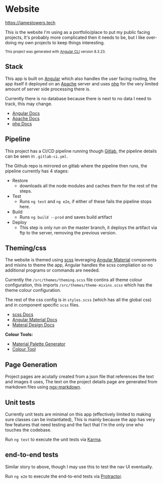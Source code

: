 # Website

https://jamestowers.tech

This is the website I'm using as a portfolio/place to put my public facing projects, It's probably more complicated then it needs to be, but I like over-doing my own projects to keep things interesting.

<sub>This project was generated with [Angular CLI](https://github.com/angular/angular-cli) version 8.3.23.</sub>

## Stack

This app is built on [Angular](https://angular.io/) which also handles the user facing routing, the app itself it deployed on an [Apache](https://www.apache.org/) server and uses [php](https://www.php.net/) for the very limited amount of server side processing there is.

Currently there is no database because there is next to no data I need to track, this may change.

- [Angular Docs](https://angular.io/docs)
- [Apache Docs](https://httpd.apache.org/docs/)
- [php Docs](https://www.php.net/docs.php)

## Pipeline

This project has a CI/CD pipeline running though [Gitlab](https://about.gitlab.com/), the pipeline details can be seen in `.gitlab-ci.yml`.

The Github repo is mirrored on gitlab where the pipeline then runs, the pipeline currently has 4 stages:

- Restore
  - downloads all the node modules and caches them for the rest of the steps.
- Test
  - Runs `ng test` and `ng e2e`, if either of these fails the pipeline stops here.
- Build
  - Runs `ng build --prod` and saves build artifact
- Deploy
  - This step is only run on the master branch, it deploys the artifact via ftp to the server, removing the previous version.

## Theming/css

The website is themed using [scss](https://sass-lang.com/) leveraging [Angular Material](https://material.angular.io/) components and mixins to theme the app, Angular handles the scss compliation so no additional programs or commands are needed.

Currently the `/src/themes/theming.scss` file contins all theme colour configuration, this imports `/src/themes/theme-mixins.scss` which has the theme colour configuration.

The rest of the css config is in `styles.scss` (which has all the global css) and in component specific `scss` files.

- [scss Docs](https://sass-lang.com/documentation)
- [Angular Material Docs](https://material.angular.io/components/categories)
- [Materal Design Docs](https://material.io/)

**Colour Tools:**

- [Material Palette Generator](https://material.io/design/color/the-color-system.html#tools-for-picking-colors)
- [Colour Tool](https://material.io/resources/color/)

## Page Generation

Project pages are acutally created from a json file that references the text and images it uses, The text on the project details page are generated from markdown files using [ngx-markdown](https://github.com/jfcere/ngx-markdown).

## Unit tests

Currently unit tests are minimal on this app (effectively limited to making sure classes can be instantiated), This is mainly because the app has very few features that need testing and the fact that I'm the only one who touches the codebase.

Run `ng test` to execute the unit tests via [Karma](https://karma-runner.github.io).

## end-to-end tests

Similar story to above, though I may use this to test the nav UI eventually.

Run `ng e2e` to execute the end-to-end tests via [Protractor](http://www.protractortest.org/).
